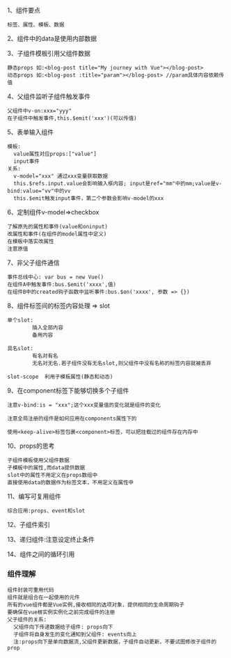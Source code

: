 1、组件要点
```
标签、属性、模板、数据
```
2、组件中的data是使用内部数据<br>

3、子组件模板引用父组件数据
```
静态props 如:<blog-post title="My journey with Vue"></blog-post>
动态props 如:<blog-post :title="param"></blog-post> //param具体内容依赖传值
```
4、父组件监听子组件触发事件
```
父组件中v-on:xxx="yyy"
在子组件中触发事件,this.$emit('xxx')(可以传值)
```
5、表单输入组件
```
模板:
  value属性对应props:["value"]
  input事件
关系:
  v-model="xxx" 通过xxx变量获取数据
  this.$refs.input.value会影响输入框内容; input是ref="mm"中的mm;value是v-bind:value="vv"中的vv
  this.$emit触发input事件，第二个参数会影响v-model的xxx
```
6、定制组件v-model=>checkbox
```
了解原先的属性和事件(value和oninput)
改属性和事件(在组件的model属性中定义)
在模板中落实改属性
注意原值
```
7、非父子组件通信
```
事件总线中心: var bus = new Vue()
在组件A中触发事件:bus.$emit('xxxx',值)
在组件B中的created钩子函数中监听事件:bus.$on('xxxx', 参数 => {})
```
8、组件标签间的标签内容处理 => slot
```
单个slot:
        插入全部内容
        备用内容
        
具名slot:
        有名对有名
        无名对无名.若子组件没有无名slot,则父组件中没有名称的标签内容就被丢弃
        
slot-scope  利用子模板属性(静态和动态)
```
9、在component标签下能够切换多个子组件
```
注意v-bind:is = "xxx";这个xxx变量值的变化就是组件的变化

注意全局注册的组件是如何应用在components属性下的

使用<keep-alive>标签包裹<component>标签，可以把挂载过的组件存在内存中
```

10、props的思考
```
子组件模板使用父组件数据
子模板中的属性,而data提供数据
slot中的属性不用定义在props数组中
直接使用data的数据作为标签文本，不用定义在属性中
```

11、编写可复用组件
```
综合应用:props、event和slot
```
12、子组件索引<br>

13、递归组件:注意设定终止条件<br>

14、组件之间的循环引用<br>

### 组件理解
```
组件封装可重用代码
组件就是组合在一起使用的元件
所有的vue组件都是Vue实例,接收相同的选项对象，提供相同的生命周期钩子
要确保在vue根实例实例化之前完成组件的注册
父子组件的关系:
  父组件向下传递数据给子组件: props向下
  子组件将自身发生的变化通知到父组件: events向上
  注:props向下是单向数据流,父组件更新数据，子组件自动更新，不要试图修改子组件的prop
```
